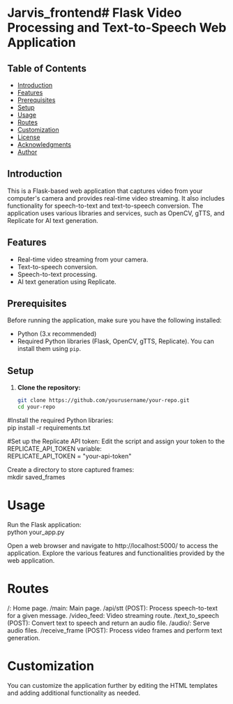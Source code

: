 # Jarvis_frontend# Flask Video Processing and Text-to-Speech Web Application

## Table of Contents
- [Introduction](#introduction)
- [Features](#features)
- [Prerequisites](#prerequisites)
- [Setup](#setup)
- [Usage](#usage)
- [Routes](#routes)
- [Customization](#customization)
- [License](#license)
- [Acknowledgments](#acknowledgments)
- [Author](#author)

## Introduction

This is a Flask-based web application that captures video from your computer's camera and provides real-time video streaming. It also includes functionality for speech-to-text and text-to-speech conversion. The application uses various libraries and services, such as OpenCV, gTTS, and Replicate for AI text generation.

## Features

- Real-time video streaming from your camera.
- Text-to-speech conversion.
- Speech-to-text processing.
- AI text generation using Replicate.

## Prerequisites

Before running the application, make sure you have the following installed:

- Python (3.x recommended)
- Required Python libraries (Flask, OpenCV, gTTS, Replicate). You can install them using `pip`.

## Setup

1. **Clone the repository:**

   ```bash
   git clone https://github.com/yourusername/your-repo.git
   cd your-repo
#Install the required Python libraries:<br>
  pip install -r requirements.txt

#Set up the Replicate API token:
Edit the script and assign your token to the REPLICATE_API_TOKEN variable:<br>
REPLICATE_API_TOKEN = "your-api-token"

Create a directory to store captured frames:<br>
  mkdir saved_frames

# Usage
Run the Flask application:<br>
  python your_app.py

Open a web browser and navigate to http://localhost:5000/ to access the application.
Explore the various features and functionalities provided by the web application.

# Routes

/: Home page.
/main: Main page.
/api/stt (POST): Process speech-to-text for a given message.
/video_feed: Video streaming route.
/text_to_speech (POST): Convert text to speech and return an audio file.
/audio/<filename>: Serve audio files.
/receive_frame (POST): Process video frames and perform text generation.


# Customization

You can customize the application further by editing the HTML templates and adding additional functionality as needed.

